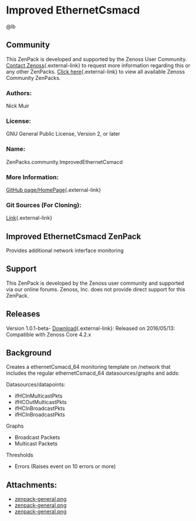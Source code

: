 # Improved EthernetCsmacd

@lb[](img/zenpack-zenpack-general.png)

## Community

This ZenPack is developed and supported by the Zenoss User Community.
[Contact Zenoss](https://tryit.zenoss.com/zenpack-contact/){.external-link} to
request more information regarding this or any other ZenPacks. [Click here](https://zenoss.com/product/zenpacks?f%5B0%5D=im_field_zenpack_category:1021){.external-link} to
view all available Zenoss Community ZenPacks.

### Authors:

Nick Muir

### License:

GNU General Public License, Version 2, or later

### Name:

ZenPacks.community.ImprovedEthernetCsmacd

### More Information:

[GitHub page/HomePage](https://github.com/nickmuir/ZenPacks.community.ImprovedEthernetCsmacd){.external-link}

### Git Sources (For Cloning):

[Link](https://github.com/nickmuir/ZenPacks.community.ImprovedEthernetCsmacd.git){.external-link}

## Improved EthernetCsmacd ZenPack

Provides additional network interface monitoring

## Support

This ZenPack is developed by the Zenoss user community and supported via
our online forums. Zenoss, Inc. does not provide direct support for this
ZenPack.

## Releases

Version 1.0.1-beta- [Download](https://storage.googleapis.com/zenpacks/ZenPacks.community.ImprovedEthernetCsmacd/1.0.1-beta/ZenPacks.community.ImprovedEthernetCsmacd-1.0.1-beta.egg){.external-link}:   Released on 2016/05/13:   Compatible with Zenoss Core 4.2.x

## Background

Creates a ethernetCsmacd_64 monitoring template on /network that
includes the regular ethernetCsmacd_64 datasources/graphs and adds:

Datasources/datapoints:

-   ifHCInMulticastPkts
-   ifHCOutMulticastPkts
-   ifHCInBroadcastPkts
-   ifHCInBroadcastPkts

Graphs

-   Broadcast Packets
-   Multicast Packets

Thresholds

-   Errors (Raises event on 10 errors or more)

## Attachments:

-   [zenpack-general.png](img/zenpack-zenpack-general.png)
-   [zenpack-general.png](img/zenpack-zenpack-general.png)
-   [zenpack-general.png](img/zenpack-zenpack-general.png)

